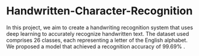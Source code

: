 # Handwritten-Character-Recognition
In this project, we aim to create a handwriting recognition system that uses deep learning to accurately recognize handwritten text. The dataset used comprises 26 classes, each representing a letter of the English alphabet. We proposed a  model that  achieved a recognition accuracy of 99.69% . 
